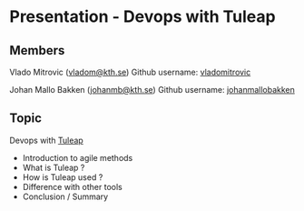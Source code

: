# Presentation - Devops with Tuleap


 ## Members
 Vlado Mitrovic (vladom@kth.se)
 Github username: [vladomitrovic](https://github.com/vladomitrovic)

 Johan Mallo Bakken (johanmb@kth.se)
 Github username: [johanmallobakken](https://github.com/johanmallobakken)
 
 ## Topic
 
Devops with [Tuleap](https://www.tuleap.org/)

- Introduction to agile methods
- What is Tuleap ?
- How is Tuleap used ?
- Difference with other tools
- Conclusion / Summary
